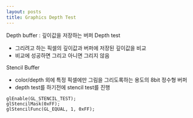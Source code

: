 ```yaml
---
layout: posts
title: Graphics Depth Test
---
```

Depth buffer : 깊이값을 저장하는 버퍼
Depth test 
- 그리려고 하는 픽셀의 깊이값과 버퍼에 저장된 깊이값을 비교
- 비교에 성공하면 그리고 아니면 그리지 않음

Stencil Buffer
- color/depth 외에 특정 픽셀에만 그림을 그리도록하는 용도의 8bit 정수형 버퍼
- depth test를 하기전에 stencil test를 진행

```
glEnable(GL_STENCIL_TEST);
glStencilMask(0xFF);
glStencilFunc(GL_EQUAL, 1, 0xFF);
```

